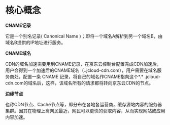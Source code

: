 # 核心概念
 **CNAME记录**

它是一个别名记录( Canonical Name )；即将一个域名A解析到另一个域名B，由域名B提供的IP地址进行服务。

**CNAME域名**

CDN的域名加速需要用到CNAME记录，在京东云控制台配置完成CDN加速后，用户会得到一个加速后的CNAME域名（*.*.jcloud-cdn.com），用户需要在域名服务商处，配置一条 CNAME 记录，将自己的域名作CNAME指向这个*.* .jcloud-cdn.com的域名后，这样，该域名所有的请求都将转向京东云CDN的节点。

**边缘节点**

也称CDN节点、Cache节点等，即分布在各地各运营商，缓存源站内容的服务器集群。因其在物理上离网民最近，网民可以更快的获取内容，从而实现网站或应用内容加速。
